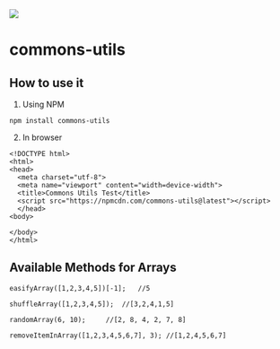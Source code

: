 <img src="https://img.shields.io/badge/Ecmascript-6%2B-brightgreen.svg">

# commons-utils

## How to use it

1. Using NPM

```
npm install commons-utils
```

2. In browser

```
<!DOCTYPE html>
<html>
<head>
  <meta charset="utf-8">
  <meta name="viewport" content="width=device-width">
  <title>Commons Utils Test</title>
  <script src="https://npmcdn.com/commons-utils@latest"></script>
  </head>
<body>

</body>
</html>
```

## Available Methods for Arrays

```
easifyArray([1,2,3,4,5])[-1];	//5

shuffleArray([1,2,3,4,5]);	//[3,2,4,1,5]

randomArray(6, 10);		//[2, 8, 4, 2, 7, 8]

removeItemInArray([1,2,3,4,5,6,7], 3); //[1,2,4,5,6,7]
```